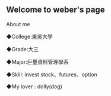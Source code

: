 Welcome to weber's page
------------------
About me 

◆College:東吳大學

◆Grade:大三

◆Major:巨量資料管理學系

◆Skill: invest stock、futures、option

◆My lover : dolly(dog)


